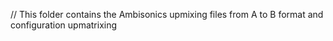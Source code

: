 // This folder contains the Ambisonics upmixing files from A to B format and configuration upmatrixing
